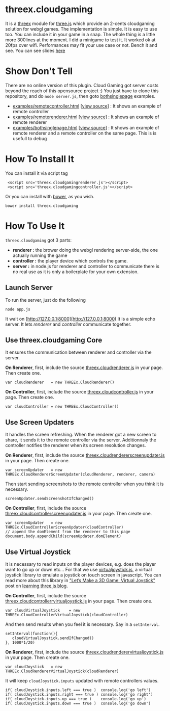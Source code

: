 threex.cloudgaming
===================

It is a 
[threex](http://jeromeetienne.github.io/threex/) module 
for 
[three.js](http://threejs.org)
which provide an 2-cents cloudgaming solution for webgl games.
The implementation is simple. 
It is easy to use too. 
You can include it in your game in a snap.
The whole thing is a little more 300lines at the moment.
I did a minigame to test it. 
It worked ok at 20fps over wifi. 
Performances may fit your use case or not.
Bench it and see.
You can see slides [here](http://jeromeetienne.github.io/threex.cloudgaming/slides/)

Show Don't Tell
===============
There are no online version of this plugin. Cloud Gaming got server costs beyond the reach of this opensource project :)
You just have to clone this repository, and do ```node server.js```, then goto [bothsinglepage](http://127.0.0.1:8000/examples/bothsinglepage.html) examples.

* [examples/remotecontroller.html](http://jeromeetienne.github.io/threex.cloudgaming/examples/remotecontroller.html)
\[[view source](https://github.com/jeromeetienne/threex.cloudgaming/blob/master/examples/remotecontroller.html)\] :
It shows an example of remote controller
* [examples/remoterenderer.html](http://jeromeetienne.github.io/threex.cloudgaming/examples/remoterenderer.html)
\[[view source](https://github.com/jeromeetienne/threex.cloudgaming/blob/master/examples/remoterenderer.html)\] :
It shows an example of remote renderer
* [examples/bothsinglepage.html](http://jeromeetienne.github.io/threex.cloudgaming/examples/bothsinglepage.html)
\[[view source](https://github.com/jeromeetienne/threex.cloudgaming/blob/master/examples/bothsinglepage.html)\] :
It shows an example of remote renderer and a remote controller on the same page.
This is is usefull to debug


How To Install It
=================

You can install it via script tag

```
 <script src='threex.cloudgamingrenderer.js'></script>
 <script src='threex.cloudgamingcontroller.js'></script>
```

Or you can install with [bower](http://bower.io/), as you wish.

```
bower install threex.cloudgaming
```

# How To Use It

```threex.cloudgaming``` got 3 parts:

* **renderer :** the brower doing the webgl rendering server-side, the one actually running the game
* **controller :** the player device which controls the game.
* **server :** in node.js for renderer and controller to communicate
there is no real use as it is only a boilerplate for your own extension.

## Launch Server

To run the server, just do the following

```
node app.js
```

It wait on [http://127.0.0.1:8000](http://127.0.0.1:8000)
It is a simple echo server. 
It lets *renderer* and *controller* communicate together.

## Use threex.cloudgaming Core

It ensures the communication between renderer and controller via the server.

**On Renderer**, first, include the source [threex.cloudrenderer.js](https://github.com/jeromeetienne/threex.cloudgaming/blob/master/threex.cloudrenderer.js) in your page. Then create one.

```
var cloudRenderer	= new THREEx.CloudRenderer()
```

**On Controller**, first, include the source [threex.cloudcontroller.js](https://github.com/jeromeetienne/threex.cloudgaming/blob/master/threex.cloudcontroller.js) in your page. Then create one.

```
var cloudController	= new THREEx.CloudController()
```

## Use Screen Updaters

It handles the screen refreshing. When the renderer got a new
screen to share, it sends it to the remote controller via the server. Additionnaly the controller notifies the renderer when its screen resolution changes.

**On Renderer**, first, include the source [threex.cloudrendererscreenupdater.js](https://github.com/jeromeetienne/threex.cloudgaming/blob/master/threex.cloudrendererscreenupdater.js) in your page. Then create one.

```
var screenUpdater	= new THREEx.CloudRendererScreenUpdater(cloudRenderer, renderer, camera)
```

Then start sending screenshots to the remote controller when you think it is necessary.

```
screenUpdater.sendScreenshotIfChanged()
```

**On Controller**, first, include the source [threex.cloudcontrollerscreenupdater.js](https://github.com/jeromeetienne/threex.cloudgaming/blob/master/threex.cloudcontrollerscreenupdater.js) in your page. Then create one.

```
var screenUpdater	= new THREEx.CloudControllerScreenUpdater(cloudController)
// append the domElement from the renderer to this page
document.body.appendChild(screenUpdater.domElement)
```


## Use Virtual Joystick
It is necessary to read inputs on the player devices, e.g. does the player want to go up or down etc… 
For that we use [virtualjoystick.js](https://github.com/jeromeetienne/virtualjoystick.js), a virtual joystick library to emulate a joystick on touch screen in javascript.
You can read more about this library in ["Let’s Make a 3D Game: Virtual Joystick"](http://learningthreejs.com/blog/2011/12/26/let-s-make-a-3d-game-virtual-joystick/) post on [learning three.js blog](http://learningthreejs.com).

**On Controller**, first, include the source [threex.cloudcontrollerrvirtualjoystick.js](https://github.com/jeromeetienne/threex.cloudgaming/blob/master/threex.cloudcontrollervirtualjoystick.js) in your page. Then create one.

```
var cloudVirtualJoystick	= new THREEx.CloudControllerVirtualJoystick(cloudController)
```

And then send results when you feel it is necessary. Say in a ```setInterval```.

```
setInterval(function(){
   cloudVirtualJoystick.sendIfChanged()
}, 1000*1/20)
```

**On Renderer**, first, include the source [threex.cloudrenderervirtualjoystick.js](https://github.com/jeromeetienne/threex.cloudgaming/blob/master/threex.cloudrenderervirtualjoystick.js) in your page. Then create one.

```
var cloudJoystick	= new THREEx.CloudRendererVirtualJoystick(cloudRenderer)
```

It will keep ```cloudJoystick.inputs``` updated with remote controllers values.

```
if( cloudJoystick.inputs.left === true )  console.log('go left')
if( cloudJoystick.inputs.right === true ) console.log('go right')
if( cloudJoystick.inputs.up === true )    console.log('go up')
if( cloudJoystick.inputs.down === true )  console.log('go down')
```



